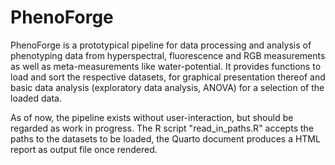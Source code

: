 # PhenoForge

PhenoForge is a prototypical pipeline for data processing and analysis of phenotyping data from 
hyperspectral, fluorescence and RGB measurements as well as meta-measurements like water-potential.
It provides functions to load and sort the respective datasets, for graphical presentation thereof 
and basic data analysis (exploratory data analysis, ANOVA) for a selection of the loaded data. 

As of now, the pipeline exists without user-interaction, but should be regarded as work in progress.
The R script "read_in_paths.R" accepts the paths to the datasets to be loaded, the 
Quarto document produces a HTML report as output file once rendered.
